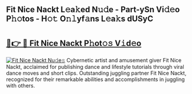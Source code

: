 ## Fit Nice Nackt L𝚎a𝚔ed N𝚞𝚍e - Part-ySn Vi𝚍𝚎o P𝚑𝚘tos - H𝚘𝚝 O𝚗𝚕yf𝚊ns L𝚎a𝚔s dUSyC

# <h2><a href="http://kfcxhgx.oniu.top/?m=Fit+Nice+Nackt">🔗👉 🔴 Fit Nice Nackt P𝚑ot𝚘𝚜 V𝚒d𝚎o</a></h2>

[![Fit Nice Nackt Nu𝚍e𝚜](https://i.imgur.com/0qMVB7G.gif)](http://kfcxhgx.oniu.top/?m=Fit+Nice+Nackt)
Cybernetic artist and amusement giver Fit Nice Nackt, acclaimed for publishing dance and lifestyle tutorials through viral dance moves and short clips. Outstanding juggling partner Fit Nice Nackt, recognized for their remarkable abilities and accomplishments in juggling with others.  
